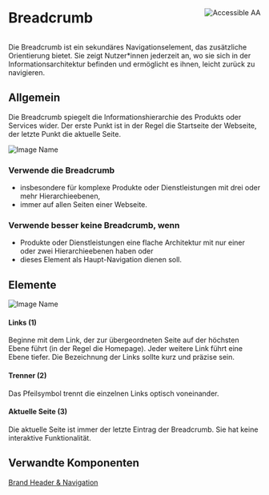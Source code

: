 <div style="display: inline-flex; align-items: center; justify-content: space-between; width: 100%;">
    <h1>Breadcrumb</h1>
    <img src="assets/aa.png" alt="Accessible AA" />
</div>

Die Breadcrumb ist ein sekundäres Navigationselement, das zusätzliche Orientierung bietet. Sie zeigt Nutzer\*innen jederzeit an, wo sie sich in der Informationsarchitektur befinden und ermöglicht es ihnen, leicht zurück zu navigieren.

## Allgemein

Die Breadcrumb spiegelt die Informationshierarchie des Produkts oder Services wider. Der erste Punkt ist in der Regel die Startseite der Webseite, der letzte Punkt die aktuelle Seite.

![Image Name](assets/3_components/breadcrumb/breadcrumb-general.png)

### Verwende die Breadcrumb

- insbesondere für komplexe Produkte oder Dienstleistungen mit drei oder mehr Hierarchieebenen,
- immer auf allen Seiten einer Webseite.

### Verwende besser keine Breadcrumb, wenn

- Produkte oder Dienstleistungen eine flache Architektur mit nur einer oder zwei Hierarchieebenen haben oder
- dieses Element als Haupt-Navigation dienen soll.

## Elemente

![Image Name](assets/3_components/breadcrumb/elements.png)

#### Links (1)

Beginne mit dem Link, der zur übergeordneten Seite auf der höchsten Ebene führt (in der Regel die Homepage). Jeder weitere Link führt eine Ebene tiefer. Die Bezeichnung der Links sollte kurz und präzise sein.

#### Trenner (2)

Das Pfeilsymbol trennt die einzelnen Links optisch voneinander.

#### Aktuelle Seite (3)

Die aktuelle Seite ist immer der letzte Eintrag der Breadcrumb. Sie hat keine interaktive Funktionalität.

## Verwandte Komponenten

[Brand Header & Navigation](?path=/usage/components-telekom-brand-header-navigation--standard-header)

